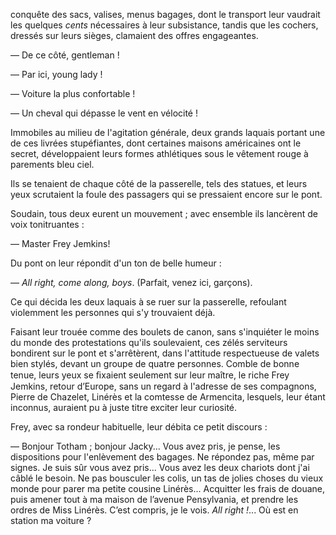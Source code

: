 conquête des sacs, valises, menus bagages, dont le transport leur vaudrait les
quelques _cents_ nécessaires à leur subsistance, tandis que les cochers, dressés sur leurs sièges, clamaient des offres engageantes.

— De ce côté, gentleman !

— Par ici, young lady !

— Voiture la plus confortable !

— Un cheval qui dépasse le vent en vélocité !

Immobiles au milieu de l'agitation générale, deux grands laquais portant une de ces livrées stupéfiantes, dont certaines maisons américaines ont le secret, développaient leurs formes athlétiques sous le vêtement rouge à parements bleu ciel.

Ils se tenaient de chaque côté de la passerelle, tels des statues, et leurs
yeux scrutaient la foule des passagers qui se pressaient encore sur le
pont.

Soudain, tous deux eurent un mouvement ; avec ensemble ils lancèrent de voix tonitruantes :

— Master Frey Jemkins!

Du pont on leur répondit d'un ton de belle humeur :

— _All right, come along, boys_. (Parfait, venez ici, garçons).

Ce qui décida les deux laquais à se ruer sur la passerelle, refoulant violemment les personnes qui s'y trouvaient déjà.

Faisant leur trouée comme des boulets de canon, sans s'inquiéter le moins
du monde des protestations qu'ils soulevaient, ces zélés serviteurs bondirent
sur le pont et s'arrêtèrent, dans l'attitude respectueuse de valets bien stylés, devant un groupe de quatre personnes. Comble de bonne tenue, leurs yeux
se ﬁxaient seulement sur leur maître, le riche Frey Jemkins, retour d’Europe, sans un regard à l'adresse de ses compagnons, Pierre de Chazelet, Linérès et la comtesse de Armencita, lesquels, leur étant inconnus, auraient pu à juste titre exciter leur curiosité.

Frey, avec sa rondeur habituelle, leur débita ce petit discours :

— Bonjour Totham ; bonjour Jacky... Vous avez pris, je pense, les dispositions pour l'enlèvement des bagages. Ne répondez pas, même par signes. Je suis sûr vous avez pris... Vous avez les deux chariots dont j'ai câblé le besoin. Ne pas bousculer les colis, un tas de jolies choses du vieux monde pour parer ma petite cousine Linérès... Acquitter les frais de douane, puis amener tout à ma maison de l’avenue Pensylvania, et prendre les ordres de Miss Linérès. C’est compris, je le vois. _All right !_... Où est en station ma voiture ?
